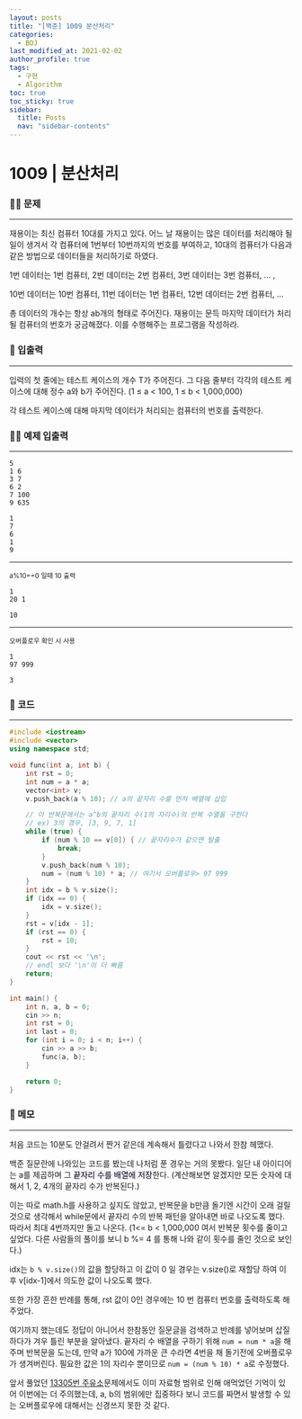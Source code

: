 ```yaml
---
layout: posts
title: "[백준] 1009 분산처리"
categories:
  - BOJ
last_modified_at: 2021-02-02
author_profile: true
tags:
  - 구현
  - Algorithm
toc: true
toc_sticky: true
sidebar:
  title: Posts
  nav: "sidebar-contents"
---
```


# 1009 | 분산처리


### 🙋‍♀️ 문제

-----

재용이는 최신 컴퓨터 10대를 가지고 있다. 어느 날 재용이는 많은 데이터를 처리해야 될 일이 생겨서 각 컴퓨터에 1번부터 10번까지의 번호를 부여하고, 10대의 컴퓨터가 다음과 같은 방법으로 데이터들을 처리하기로 하였다.

1번 데이터는 1번 컴퓨터, 2번 데이터는 2번 컴퓨터, 3번 데이터는 3번 컴퓨터, ... ,

10번 데이터는 10번 컴퓨터, 11번 데이터는 1번 컴퓨터, 12번 데이터는 2번 컴퓨터, ...

총 데이터의 개수는 항상 ab개의 형태로 주어진다. 재용이는 문득 마지막 데이터가 처리될 컴퓨터의 번호가 궁금해졌다. 이를 수행해주는 프로그램을 작성하라.

### 🙌 입출력

-----

입력의 첫 줄에는 테스트 케이스의 개수 T가 주어진다. 그 다음 줄부터 각각의 테스트 케이스에 대해 정수 a와 b가 주어진다. (1 ≤ a < 100, 1 ≤ b < 1,000,000)

각 테스트 케이스에 대해 마지막 데이터가 처리되는 컴퓨터의 번호를 출력한다.

### 🙋‍♂️ 예제 입출력

-----

```
5
1 6
3 7
6 2
7 100
9 635
```

```
1
7
6
1
9
```
------
<small>a%10==0 일때 10 출력</small>
```
1
20 1
```

```
10
```
------
<small>오버플로우 확인 시 사용</small>
```
1
97 999
```
```
3
```

### 🚀 코드

-----

```c++
#include <iostream>
#include <vector>
using namespace std;

void func(int a, int b) {
	int rst = 0;
	int num = a * a;
	vector<int> v;
	v.push_back(a % 10); // a의 끝자리 수를 먼저 배열에 삽입

	// 이 반복문에서는 a^b의 끝자리 수(1의 자리수)의 반복 수열을 구한다
	// ex) 3의 경우, [3, 9, 7, 1]
	while (true) {
		if (num % 10 == v[0]) { // 끝자리수가 같으면 탈출
			break;
		}
		v.push_back(num % 10);
		num = (num % 10) * a; // 여기서 오버플로우> 97 999
	}
	int idx = b % v.size();
	if (idx == 0) {
		idx = v.size();
	}
	rst = v[idx - 1];
	if (rst == 0) {
		rst = 10;
	}
	cout << rst << '\n';
	// endl 보다 '\n'이 더 빠름
	return;
}

int main() {
	int n, a, b = 0;
	cin >> n;
	int rst = 0;
	int last = 0;
	for (int i = 0; i < n; i++) {
		cin >> a >> b;
		func(a, b);
	}

	return 0;
}
```

### 🌠 메모

-----

처음 코드는 10분도 안걸려서 짠거 같은데 계속해서 틀렸다고 나와서 한참 헤맸다.

백준 질문란에 나와있는 코드를 봤는데 나처럼 푼 경우는 거의 못봤다. 일단 내 아이디어는 a를 제곱하며 그 <mark style='background-color: #f5f0ff'>끝자리 수를 배열에 저장</mark>한다. (계산해보면 알겠지만 모든 숫자에 대해서 1, 2, 4개의 끝자리 수가 반복된다.)

이는 따로 math.h를 사용하고 싶지도 않았고, 반복문을 b만큼 돌기엔 시간이 오래 걸릴것으로 생각해서 while문에서 끝자리 수의 반복 패턴을 알아내면 바로 나오도록 했다. 따라서 최대 4번까지만 돌고 나온다. (1<= b < 1,000,000 여서 반복문 횟수를 줄이고 싶었다. 다른 사람들의 풀이를 보니 b %= 4 를 통해 나와 같이 횟수를 줄인 것으로 보인다.)

idx는 ```b % v.size()```의 값을 할당하고 이 값이 0 일 경우는 v.size()로 재할당 하여 이후 v[idx-1]에서 의도한 값이 나오도록 했다.

또한 가장 흔한 반례를 통해, rst 값이 0인 경우에는 10 번 컴퓨터 번호를 출력하도록 해주었다.

여기까지 했는데도 정답이 아니어서 한참동안 질문글을 검색하고 반례를 넣어보며 삽질하다가 겨우 틀린 부분을 알아냈다.
끝자리 수 배열을 구하기 위해 ```num = num * a```을 해주며 반복문을 도는데, 만약 a가 100에 가까운 큰 수라면 4번을 채 돌기전에 오버플로우가 생겨버린다. 필요한 값은 1의 자리수 뿐이므로 ```num = (num % 10) * a```로 수정했다.


앞서 풀었던 <a href="https://jerimo.github.io/algorithm/boj-13305/">13305번 주유소</a>문제에서도 이미 자료형 범위로 인해 애먹었던 기억이 있어 이번에는 더 주의했는데, a, b의 범위에만 집중하다 보니 코드를 짜면서 발생할 수 있는 오버플로우에 대해서는 신경쓰지 못한 것 같다.

